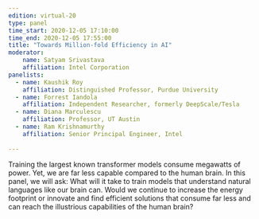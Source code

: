 ```yaml
---
edition: virtual-20
type: panel
time_start: 2020-12-05 17:10:00
time_end: 2020-12-05 17:55:00
title: "Towards Million-fold Efficiency in AI"
moderator:
    name: Satyam Srivastava
    affiliation: Intel Corporation
panelists: 
  - name: Kaushik Roy
    affiliation: Distinguished Professor, Purdue University
  - name: Forrest Iandola
    affiliation: Independent Researcher, formerly DeepScale/Tesla
  - name: Diana Marculescu
    affiliation: Professor, UT Austin
  - name: Ram Krishnamurthy
    affiliation: Senior Principal Engineer, Intel
 
---
```

 
Training the largest known transformer models consume megawatts of power. Yet, we are far less capable compared to the human brain. In this panel, we will ask: What will it take to train models that understand natural languages like our brain can. Would we continue to increase the energy footprint or innovate and find efficient solutions that consume far less and can reach the illustrious capabilities of the human brain?

 
 
